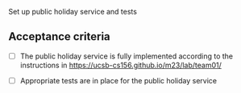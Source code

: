 Set up public holiday service and tests

## Acceptance criteria

- [ ] The public holiday service is fully implemented according to the instructions in <https://ucsb-cs156.github.io/m23/lab/team01/>
- [ ] Appropriate tests are in place for the public holiday service

